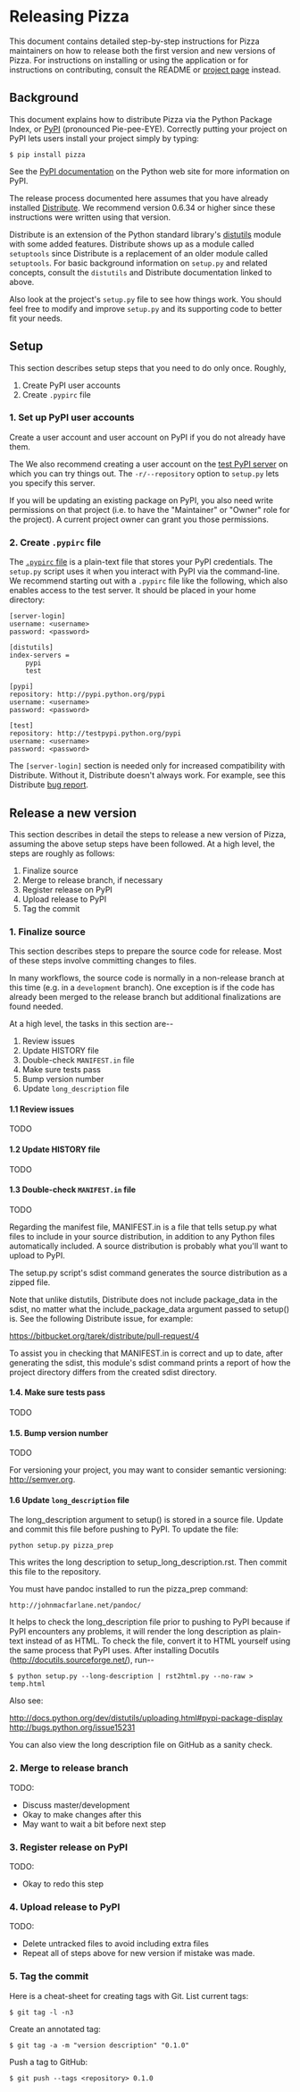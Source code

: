Releasing Pizza
===============

This document contains detailed step-by-step instructions for Pizza maintainers
on how to release both the first version and new versions of Pizza.
For instructions on installing or using the application or for instructions
on contributing, consult the README or
[project page](https://github.com/cjerdonek/groome-python-expected) instead.


Background
----------

This document explains how to distribute Pizza via the Python Package Index,
or [PyPI](http://pypi.python.org/pypi) (pronounced Pie-pee-EYE).  Correctly
putting your project on PyPI lets users install your project simply by typing:

    $ pip install pizza

See the [PyPI documentation](http://docs.python.org/distutils/packageindex.html)
on the Python web site for more information on PyPI.

The release process documented here assumes that you have already installed
[Distribute](http://pypi.python.org/pypi/distribute).  We recommend version
0.6.34 or higher since these instructions were written using that version.

Distribute is an extension of the Python standard library's
[distutils](http://docs.python.org/distutils/index.html) module with
some added features.  Distribute shows up as a module called `setuptools`
since Distribute is a replacement of an older module called `setuptools`.
For basic background information on `setup.py` and related concepts,
consult the `distutils` and Distribute documentation linked to above.

Also look at the project's `setup.py` file to see how things work.  You should
feel free to modify and improve `setup.py` and its supporting code to better
fit your needs.


Setup
-----

This section describes setup steps that you need to do only once.  Roughly,

1. Create PyPI user accounts
2. Create `.pypirc` file


### 1. Set up PyPI user accounts

Create a user account and user account on PyPI if you do not already
have them.

The We also recommend creating a user account on the
[test PyPI server](http://testpypi.python.org/pypi) on which you can
try things out.  The `-r/--repository` option to `setup.py` lets you
specify this server.


If you will be updating an existing package on PyPI, you also need write
permissions
on that project (i.e. to have the "Maintainer" or "Owner" role for the
project).  A current project owner can grant you those permissions.

### 2. Create `.pypirc` file

The [`.pypirc` file](http://docs.python.org/dev/distutils/packageindex.html#the-pypirc-file)
is a plain-text file that stores your PyPI credentials.  The `setup.py`
script uses it when you interact with PyPI via the command-line.  We recommend
starting out with a `.pypirc` file like the following, which also enables
access to the test server.  It should be placed in your home directory:

    [server-login]
    username: <username>
    password: <password>

    [distutils]
    index-servers =
        pypi
        test

    [pypi]
    repository: http://pypi.python.org/pypi
    username: <username>
    password: <password>

    [test]
    repository: http://testpypi.python.org/pypi
    username: <username>
    password: <password>

The `[server-login]` section is needed only for increased compatibility
with Distribute.  Without it, Distribute doesn't always work. For example,
see this Distribute [bug report](https://bitbucket.org/tarek/distribute/issue/346/upload-fails-without-server-login-but).


Release a new version
---------------------

This section describes in detail the steps to release a new version of Pizza,
assuming the above setup steps have been followed.  At a high level, the steps
are roughly as follows:

1. Finalize source
2. Merge to release branch, if necessary
3. Register release on PyPI
4. Upload release to PyPI
5. Tag the commit


### 1. Finalize source

This section describes steps to prepare the source code for release.  Most
of these steps involve committing changes to files.

In many workflows, the source code is normally in a non-release branch at
this time (e.g. in a `development` branch).  One exception is if the code
has already been merged to the release branch but additional finalizations
are found needed.

At a high level, the tasks in this section are--

1. Review issues
2. Update HISTORY file
3. Double-check `MANIFEST.in` file
4. Make sure tests pass
5. Bump version number
6. Update `long_description` file

#### 1.1 Review issues

TODO

#### 1.2 Update HISTORY file

TODO

#### 1.3 Double-check `MANIFEST.in` file

TODO

Regarding the manifest file, MANIFEST.in is a file that tells setup.py
what files to include in your source distribution, in addition to any
Python files automatically included.  A source distribution is probably what you'll want
to upload to PyPI.

The
setup.py script's sdist command generates the source distribution as a
zipped file.

Note that unlike
distutils, Distribute does not include package_data in the sdist, no matter
what the include_package_data argument passed to setup() is.  See the
following Distribute issue, for example:

https://bitbucket.org/tarek/distribute/pull-request/4

To assist you in checking that MANIFEST.in is correct and up to date, after
generating the sdist, this module's sdist command prints a report of how
the project directory differs from the created sdist directory.


#### 1.4. Make sure tests pass

TODO

#### 1.5. Bump version number

TODO

For versioning your project, you may want to consider semantic versioning:
http://semver.org.


#### 1.6 Update `long_description` file

The long_description argument to setup() is stored in a source file.
Update and commit this file before pushing to PyPI.  To update the file:

    python setup.py pizza_prep

This writes the long description to setup_long_description.rst.  Then commit
this file to the repository.

You must have pandoc installed to run the pizza_prep command:

    http://johnmacfarlane.net/pandoc/

It helps to check the long_description file prior to pushing to PyPI because
if PyPI encounters any problems, it will render the long description as
plain-text instead of as HTML.  To check the file, convert it to HTML yourself
using the same process that PyPI uses.  After installing Docutils
(http://docutils.sourceforge.net/), run--

    $ python setup.py --long-description | rst2html.py --no-raw > temp.html

Also see:

  http://docs.python.org/dev/distutils/uploading.html#pypi-package-display
  http://bugs.python.org/issue15231

You can also view the long description file on GitHub as a sanity check.


### 2. Merge to release branch

TODO:

* Discuss master/development
* Okay to make changes after this
* May want to wait a bit before next step


### 3. Register release on PyPI

TODO:

* Okay to redo this step


### 4. Upload release to PyPI

TODO:

* Delete untracked files to avoid including extra files
* Repeat all of steps above for new version if mistake was made.


### 5. Tag the commit

Here is a cheat-sheet for creating tags with Git.  List current tags:

    $ git tag -l -n3

Create an annotated tag:

    $ git tag -a -m "version description" "0.1.0"

Push a tag to GitHub:

    $ git push --tags <repository> 0.1.0

